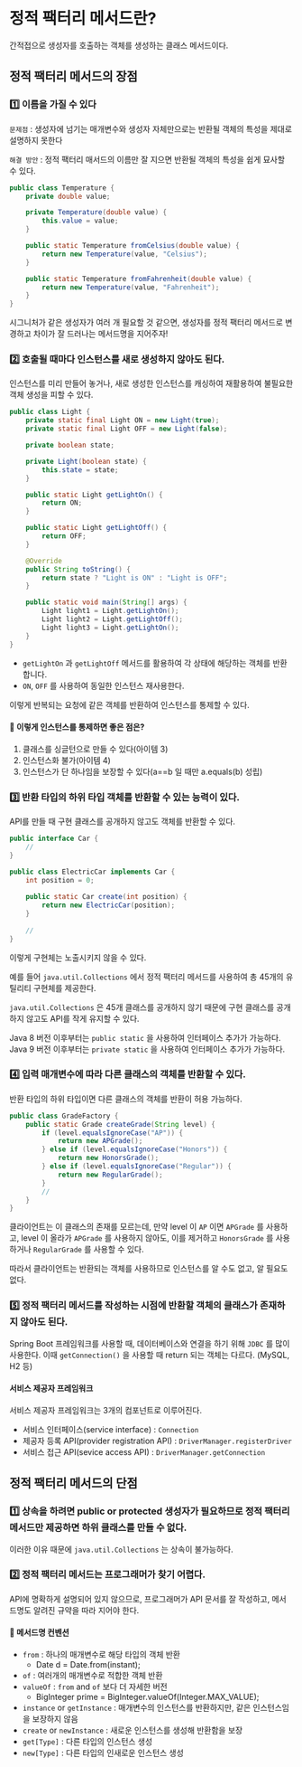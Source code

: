 # 정적 팩터리 메서드란?
간적접으로 생성자를 호출하는 객체를 생성하는 클래스 메서드이다.

## 정적 팩터리 메서드의 장점
### 1️⃣ 이름을 가질 수 있다
`문제점` : 생성자에 넘기는 매개변수와 생성자 자체만으로는 반환될 객체의 특성을 제대로 설명하지 못한다

`해결 방안` : 정적 팩터리 매서드의 이름만 잘 지으면 반환될 객체의 특성을 쉽게 묘사할 수 있다.

```java
public class Temperature {
    private double value;

    private Temperature(double value) {
        this.value = value;
    }

    public static Temperature fromCelsius(double value) {
        return new Temperature(value, "Celsius");
    }

    public static Temperature fromFahrenheit(double value) {
        return new Temperature(value, "Fahrenheit");
    }
}
```

시그니처가 같은 생성자가 여러 개 필요할 것 같으면, 생성자를 정적 팩터리 메서드로 변경하고 차이가 잘 드러나는 메서드명을 지어주자!

### 2️⃣ 호출될 때마다 인스턴스를 새로 생성하지 않아도 된다.
인스턴스를 미리 만들어 놓거나, 새로 생성한 인스턴스를 캐싱하여 재활용하여 불필요한 객체 생성을 피할 수 있다.
```java
public class Light {
    private static final Light ON = new Light(true);
    private static final Light OFF = new Light(false);

    private boolean state;

    private Light(boolean state) {
        this.state = state;
    }

    public static Light getLightOn() {
        return ON;
    }

    public static Light getLightOff() {
        return OFF;
    }

    @Override
    public String toString() {
        return state ? "Light is ON" : "Light is OFF";
    }

    public static void main(String[] args) {
        Light light1 = Light.getLightOn();
        Light light2 = Light.getLightOff();
        Light light3 = Light.getLightOn();
    }
}
```
* `getLightOn` 과 `getLightOff` 메서드를 활용하여 각 상태에 해당하는 객체를 반환합니다.
* `ON`, `OFF` 를 사용하여 동일한 인스턴스 재사용한다.

이렇게 반복되는 요청에 같은 객체를 반환하여 인스턴스를 통제할 수 있다.

#### 🤔 이렇게 인스턴스를 통제하면 좋은 점은?
1. 클래스를 싱글턴으로 만들 수 있다(아이템 3)
2. 인스턴스화 불가(아이템 4)
3. 인스턴스가 단 하나임을 보장할 수 있다(a==b 일 때만 a.equals(b) 성립)

### 3️⃣ 반환 타입의 하위 타입 객체를 반환할 수 있는 능력이 있다.
API를 만들 때 구현 클래스를 공개하지 않고도 객체를 반환할 수 있다.

```java
public interface Car {
    //
}

public class ElectricCar implements Car {
    int position = 0;
    
    public static Car create(int position) {
        return new ElectricCar(position);
    }
    
    //
}
```
이렇게 구현체는 노출시키지 않을 수 있다.

예를 들어 `java.util.Collections` 에서 정적 팩터리 메서드를 사용하여 총 45개의 유틸리티 구현체를 제공한다.

`java.util.Collections` 은 45개 클래스를 공개하지 않기 때문에 구현 클래스를 공개하지 않고도 API를 작게 유지할 수 있다.

Java 8 버전 이후부터는 `public static` 을 사용하여 인터페이스 추가가 가능하다.
Java 9 버전 이후부터는 `private static` 을 사용하여 인터페이스 추가가 가능하다.

### 4️⃣ 입력 매개변수에 따라 다른 클래스의 객체를 반환할 수 있다.
반환 타입의 하위 타입이면 다른 클래스의 객체를 반환이 허용 가능하다.
```java
public class GradeFactory {
    public static Grade createGrade(String level) {
        if (level.equalsIgnoreCase("AP")) {
            return new APGrade();
        } else if (level.equalsIgnoreCase("Honors")) {
            return new HonorsGrade();
        } else if (level.equalsIgnoreCase("Regular")) {
            return new RegularGrade();
        }
        //
    }
}
```

클라이언트는 이 클래스의 존재를 모르는데, 만약 level 이 `AP` 이면 `APGrade` 를 사용하고, level 이 올라가 `APGrade` 를 사용하지 않아도, 이를 제거하고 `HonorsGrade` 를 사용하거나 `RegularGrade` 를 사용할 수 있다.

따라서 클라이언트는 반환되는 객체를 사용하므로 인스턴스를 알 수도 없고, 알 필요도 없다.

### 5️⃣ 정적 팩터리 메서드를 작성하는 시점에 반환할 객체의 클래스가 존재하지 않아도 된다.
Spring Boot 프레임워크를 사용할 때, 데이터베이스와 연결을 하기 위해 `JDBC` 를 많이 사용한다. 이때 `getConnection()` 을 사용할 때 return 되는 객체는 다르다. (MySQL, H2 등)

#### 서비스 제공자 프레임워크
서비스 제공자 프레임워크는 3개의 컴포넌트로 이루어진다.
* 서비스 인터페이스(service interface) : `Connection`
* 제공자 등록 API(provider registration API) : `DriverManager.registerDriver`
* 서비스 접근 API(sevice access API) : `DriverManager.getConnection`

## 정적 팩터리 메서드의 단점
### 1️⃣ 상속을 하려면 public or protected 생성자가 필요하므로 정적 팩터리 메서드만 제공하면 하위 클래스를 만들 수 없다.
이러한 이유 때문에 `java.util.Collections` 는 상속이 불가능하다.

### 2️⃣ 정적 팩터리 메서드는 프로그래머가 찾기 어렵다.
API에 명확하게 설명되어 있지 않으므로, 프로그래머가 API 문서를 잘 작성하고, 메서드명도 알려진 규약을 따라 지어야 한다.

#### 🎯 메서드명 컨벤션
* `from` : 하나의 매개변수로 해당 타입의 객체 반환
    * Date d = Date.from(instant);
* `of` : 여러개의 매개변수로 적합한 객체 반환
* `valueOf` : `from` and `of` 보다 더 자세한 버전
    * BigInteger prime = BigInteger.valueOf(Integer.MAX_VALUE);
* `instance` or `getInstance` : 매개변수의 인스턴스를 반환하지만, 같은 인스턴스임을 보장하지 않음
* `create` or `newInstance` : 새로운 인스턴스를 생성해 반환함을 보장
* `get[Type]` : 다른 타입의 인스턴스 생성
* `new[Type]` : 다른 타입의 인새로운 인스턴스 생성
